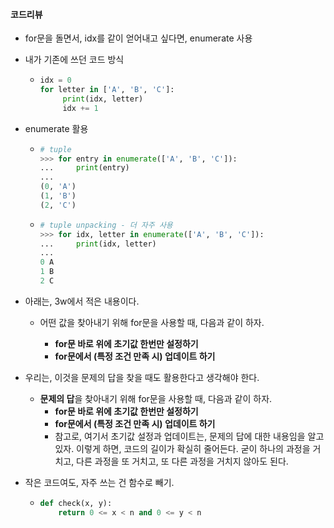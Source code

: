 #### 코드리뷰

- for문을 돌면서, idx를 같이 얻어내고 싶다면, enumerate 사용

- 내가 기존에 쓰던 코드 방식

  - ```python
    idx = 0
    for letter in ['A', 'B', 'C']:
         print(idx, letter)
         idx += 1
    ```

    

- enumerate 활용

  - ```python
    # tuple
    >>> for entry in enumerate(['A', 'B', 'C']):
    ...     print(entry)
    ...
    (0, 'A')
    (1, 'B')
    (2, 'C')
    ```

  - ```python
    # tuple unpacking - 더 자주 사용
    >>> for idx, letter in enumerate(['A', 'B', 'C']):
    ...     print(idx, letter)
    ...
    0 A
    1 B
    2 C
    ```



- 아래는, 3w에서 적은 내용이다.

  - 어떤 값을 찾아내기 위해 for문을 사용할 때, 다음과 같이 하자.

    - **for문 바로 위에 초기값 한번만 설정하기**
    - **for문에서 (특정 조건 만족 시) 업데이트 하기**

    

- 우리는, 이것을 문제의 답을 찾을 때도 활용한다고 생각해야 한다.
  - **문제의 답**을 찾아내기 위해 for문을 사용할 때, 다음과 같이 하자.
    - **for문 바로 위에 초기값 한번만 설정하기**
    - **for문에서 (특정 조건 만족 시) 업데이트 하기**
    - 참고로, 여기서 초기값 설정과 업데이트는, 문제의 답에 대한 내용임을 알고 있자. 이렇게 하면, 코드의 길이가 확실히 줄어든다. 굳이 하나의 과정을 거치고, 다른 과정을 또 거치고, 또 다른 과정을 거치지 않아도 된다.



- 작은 코드여도, 자주 쓰는 건 함수로 빼기.

  - ```python
    def check(x, y):
        return 0 <= x < n and 0 <= y < n
    ```

    
